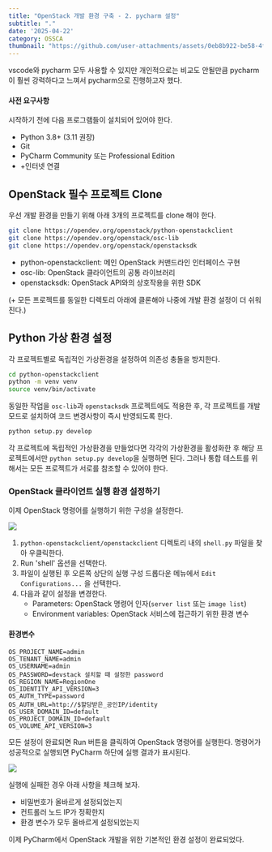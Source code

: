 ```yaml
---
title: "OpenStack 개발 환경 구축 - 2. pycharm 설정"
subtitle: "."
date: '2025-04-22'
category: OSSCA
thumbnail: "https://github.com/user-attachments/assets/0eb8b922-be58-4fb0-a068-a49d72465c6c"
---
```


vscode와 pycharm 모두 사용할 수 있지만 개인적으로는 비교도 안될만큼 pycharm이 훨씬 강력하다고 느껴서 pycharm으로 진행하고자 했다.

#### 사전 요구사항

시작하기 전에 다음 프로그램들이 설치되어 있어야 한다. 

- Python 3.8+ (3.11 권장)
- Git
- PyCharm Community 또는 Professional Edition
- +인터넷 연결

## OpenStack 필수 프로젝트 Clone

우선 개발 환경을 만들기 위해 아래 3개의 프로젝트를 clone 해야 한다.

```bash
git clone https://opendev.org/openstack/python-openstackclient
git clone https://opendev.org/openstack/osc-lib
git clone https://opendev.org/openstack/openstacksdk
```
- python-openstackclient: 메인 OpenStack 커맨드라인 인터페이스 구현
- osc-lib: OpenStack 클라이언트의 공통 라이브러리
- openstacksdk: OpenStack API와의 상호작용을 위한 SDK

(+ 모든 프로젝트를 동일한 디렉토리 아래에 클론해야 나중에 개발 환경 설정이 더 쉬워진다.)

## Python 가상 환경 설정
각 프로젝트별로 독립적인 가상환경을 설정하여 의존성 충돌을 방지한다.

```bash
cd python-openstackclient
python -m venv venv
source venv/bin/activate
```

동일한 작업을 `osc-lib`과 `openstacksdk` 프로젝트에도 적용한 후, 각 프로젝트를 개발 모드로 설치하여 코드 변경사항이 즉시 반영되도록 한다. 

```bash
python setup.py develop
```

각 프로젝트에 독립적인 가상환경을 만들었다면 각각의 가상환경을 활성화한 후 해당 프로젝트에서만 `python setup.py develop`을 실행하면 된다. 그러나 통합 테스트를 위해서는 모든 프로젝트가 서로를 참조할 수 있어야 한다. 



### OpenStack 클라이언트 실행 환경 설정하기
이제 OpenStack 명령어를 실행하기 위한 구성을 설정한다. 

![](https://velog.velcdn.com/images/antraxmin/post/89b76f6b-fd4b-4f1d-b19e-fb6db45f7364/image.png)

1. `python-openstackclient/openstackclient` 디렉토리 내의 `shell.py` 파일을 찾아 우클릭한다. 
2. Run 'shell' 옵션을 선택한다. 
3. 파일이 실행된 후 오른쪽 상단의 실행 구성 드롭다운 메뉴에서 `Edit Configurations...` 을 선택한다. 
4. 다음과 같이 설정을 변경한다. 
   - Parameters: OpenStack 명령어 인자(`server list` 또는 `image list`)
   - Environment variables: OpenStack 서비스에 접근하기 위한 환경 변수
   
#### 환경변수 
```
OS_PROJECT_NAME=admin
OS_TENANT_NAME=admin
OS_USERNAME=admin
OS_PASSWORD=devstack 설치할 때 설정한 password
OS_REGION_NAME=RegionOne
OS_IDENTITY_API_VERSION=3
OS_AUTH_TYPE=password
OS_AUTH_URL=http://$할당받은_공인IP/identity
OS_USER_DOMAIN_ID=default
OS_PROJECT_DOMAIN_ID=default
OS_VOLUME_API_VERSION=3
```

모든 설정이 완료되면 Run 버튼을 클릭하여 OpenStack 명령어를 실행한다. 명령어가 성공적으로 실행되면 PyCharm 하단에 실행 결과가 표시된다.

![](https://velog.velcdn.com/images/antraxmin/post/b0b62df6-31ae-4dc4-aecd-4d664eee50ab/image.png)

실행에 실패한 경우 아래 사항을 체크해 보자. 
- 비밀번호가 올바르게 설정되었는지
- 컨트롤러 노드 IP가 정확한지
- 환경 변수가 모두 올바르게 설정되었는지

이제 PyCharm에서 OpenStack 개발을 위한 기본적인 환경 설정이 완료되었다. 